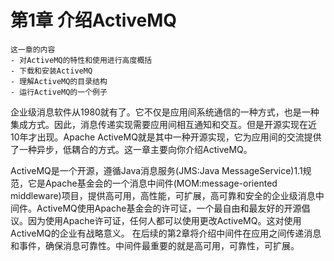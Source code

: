 # 第1章 介绍ActiveMQ
```
这一章的内容
- 对ActiveMQ的特性和使用进行高度概括
- 下载和安装ActiveMQ
- 理解ActiveMQ的目录结构
- 运行ActiveMQ的一个例子
```

企业级消息软件从1980就有了。它不仅是应用间系统通信的一种方式，也是一种集成方式。因此，消息传递实现需要应用间相互通知和交互。但是开源实现在近10年才出现。Apache ActiveMQ就是其中一种开源实现，它为应用间的交流提供了一种异步，低耦合的方式。这一章主要向你介绍ActiveMQ。

ActiveMQ是一个开源，遵循Java消息服务(JMS:Java MessageService)1.1规范，它是Apache基金会的一个消息中间件(MOM:message-oriented middleware)项目，提供高可用，高性能，可扩展，高可靠和安全的企业级消息中间件。ActiveMQ使用Apache基金会的许可证，一个最自由和最友好的开源倡议。因为使用Apache许可证，任何人都可以使用更改ActiveMQ。这对使用ActiveMQ的企业有战略意义。 在后续的第2章将介绍中间件在应用之间传递消息和事件，确保消息可靠性。中间件最重要的就是高可用，可靠性，可扩展。
